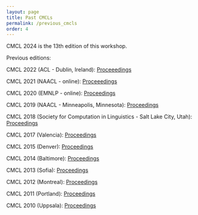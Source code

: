 ```yaml
---
layout: page
title: Past CMCLs
permalink: /previous_cmcls
order: 4
---
```


CMCL 2024 is the 13th edition of this workshop.


Previous editions:

CMCL 2022<!---(https://cmclorg.github.io/2021/)---> (ACL - Dublin, Ireland): [Proceeedings](https://aclanthology.org/volumes/2021.cmcl-1/)

CMCL 2021<!---(https://cmclorg.github.io/2021/)---> (NAACL - online): [Proceeedings](https://aclanthology.org/volumes/2021.cmcl-1/)

CMCL 2020<!---(https://cmclorg.github.io/2020/)---> (EMNLP - online): [Proceedings](https://aclanthology.org/volumes/2020.cmcl-1/)

CMCL 2019<!---(https://cmclorg.github.io/2019/)---> (NAACL - Minneapolis, Minnesota): [Proceedings](https://aclanthology.org/volumes/W19-29/)

CMCL 2018<!---](https://cmclorg.github.io/2018/index.html)---> (Society for Computation in Linguistics - Salt Lake City, Utah): [Proceedings](https://aclanthology.info/events/cmcl-2018)

CMCL 2017<!---](http://cmcl2017.osu.edu/)---> (Valencia): [Proceedings](http://aclweb.org/anthology/W/W17/#0700)

CMCL 2015<!---](http://cmcl.scripts.mit.edu/2015/)---> (Denver): [Proceedings](https://aclweb.org/anthology/W/W15/#1100)

CMCL 2014<!---](http://cmcl.scripts.mit.edu/2014/)---> (Baltimore): [Proceedings](http://aclweb.org/anthology/W/W15/#1100)

CMCL 2013<!---](http://cmcl.ucsd.edu/)---> (Sofia): [Proceedings](https://aclweb.org/anthology/W/W13/#2600)

CMCL 2012<!---](http://www.psy.cmu.edu/~cmcl/2012/cfp.html)---> (Montreal): [Proceedings](https://aclweb.org/anthology/W/W12/#1700)

CMCL 2011<!---](http://www.psy.cmu.edu/~cmcl/2011/)---> (Portland): [Proceedings](https://aclweb.org/anthology/W/W11/#0600)

CMCL 2010 (Uppsala): [Proceedings](http://aclweb.org/anthology/W/W10/#2000)
